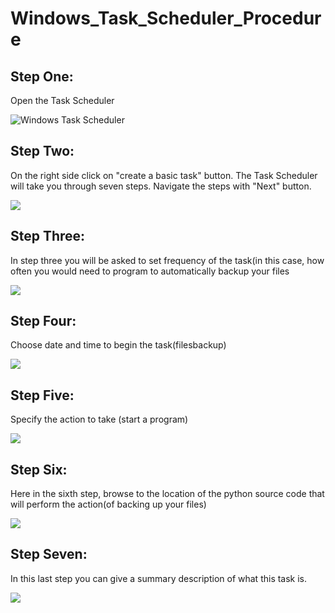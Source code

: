 # Windows_Task_Scheduler_Procedure
<p align="center">
<h2>Step One:</h2>
<p>Open the Task Scheduler</p>
<img src="https://i.imgur.com/RCzzsvu.png" alt="Windows Task Scheduler"/>
</p>
<h2>Step Two:</h2>
<P>On the right side click on "create a basic task" button. The Task Scheduler will take you through seven steps. Navigate the steps with "Next" button.</p>
<img src="https://i.imgur.com/4v6gKhr.png"/>
<h2>Step Three:</h2>
<p>In step three you will be asked to set frequency of the task(in this case, how often you would need to program to automatically backup your files</p>
<img src="https://i.imgur.com/rusMaaB.png"/>
<h2>Step Four:</h2>
<p>Choose date and time to begin the task(filesbackup)</p>
<img src="https://i.imgur.com/ZSasVBP.png"/>
<h2>Step Five:</h2>
<p>Specify the action to take (start a program)</p>
<img src="https://i.imgur.com/hUkeocF.png"/>
<h2>Step Six:</h2>
<p>Here in the sixth step, browse to the location of the python source code that will perform the action(of backing up your files)</p>
<img src="https://i.imgur.com/wlD92jk.png"/>
<h2>Step Seven:</h2>
<p>In this last step you can give a summary description of what this task is.</p>
<img src="https://i.imgur.com/iKy8tnX.png"/>
